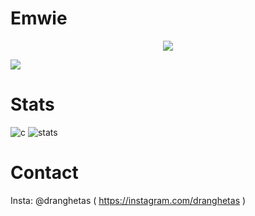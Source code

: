 # Emwie
<p align="center">
  <a href="https://github.com/emwie">
    <img src="https://discord.c99.nl/widget/theme-4/812224155608547348.png"/>
     </a>
</p>
<img src="https://komarev.com/ghpvc/?username=emwie&color=yellow"/>

# Stats
![c](https://github-readme-stats.vercel.app/api/top-langs/?username=drangheta&layout=compact&theme=dark) 
![stats](https://github-readme-stats.vercel.app/api?username=drangheta&show_icons=true&theme=dark)

# Contact
Insta: @dranghetas ( https://instagram.com/dranghetas ) </br>

